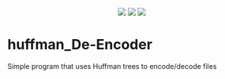 <p align="center">
    <a>
        <img src="https://img.shields.io/badge/build-stable-brightgreen.svg">
    </a>
    <a>
        <img src="https://img.shields.io/badge/Verison-1.0-blue.svg">
    </a>
    <a>
        <img src="https://img.shields.io/badge/License-GPLv3-red.svg?style=flat-square">
    </a>
</p>

# huffman_De-Encoder

Simple program that uses Huffman trees to encode/decode files
